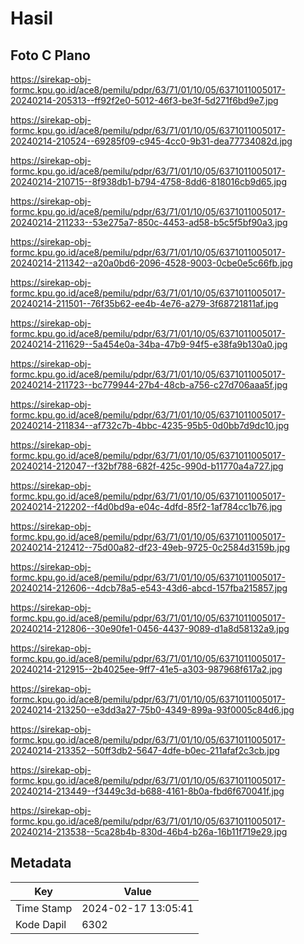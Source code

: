 # Hasil

## Foto C Plano

https://sirekap-obj-formc.kpu.go.id/ace8/pemilu/pdpr/63/71/01/10/05/6371011005017-20240214-205313--ff92f2e0-5012-46f3-be3f-5d271f6bd9e7.jpg

https://sirekap-obj-formc.kpu.go.id/ace8/pemilu/pdpr/63/71/01/10/05/6371011005017-20240214-210524--69285f09-c945-4cc0-9b31-dea77734082d.jpg

https://sirekap-obj-formc.kpu.go.id/ace8/pemilu/pdpr/63/71/01/10/05/6371011005017-20240214-210715--8f938db1-b794-4758-8dd6-818016cb9d65.jpg

https://sirekap-obj-formc.kpu.go.id/ace8/pemilu/pdpr/63/71/01/10/05/6371011005017-20240214-211233--53e275a7-850c-4453-ad58-b5c5f5bf90a3.jpg

https://sirekap-obj-formc.kpu.go.id/ace8/pemilu/pdpr/63/71/01/10/05/6371011005017-20240214-211342--a20a0bd6-2096-4528-9003-0cbe0e5c66fb.jpg

https://sirekap-obj-formc.kpu.go.id/ace8/pemilu/pdpr/63/71/01/10/05/6371011005017-20240214-211501--76f35b62-ee4b-4e76-a279-3f68721811af.jpg

https://sirekap-obj-formc.kpu.go.id/ace8/pemilu/pdpr/63/71/01/10/05/6371011005017-20240214-211629--5a454e0a-34ba-47b9-94f5-e38fa9b130a0.jpg

https://sirekap-obj-formc.kpu.go.id/ace8/pemilu/pdpr/63/71/01/10/05/6371011005017-20240214-211723--bc779944-27b4-48cb-a756-c27d706aaa5f.jpg

https://sirekap-obj-formc.kpu.go.id/ace8/pemilu/pdpr/63/71/01/10/05/6371011005017-20240214-211834--af732c7b-4bbc-4235-95b5-0d0bb7d9dc10.jpg

https://sirekap-obj-formc.kpu.go.id/ace8/pemilu/pdpr/63/71/01/10/05/6371011005017-20240214-212047--f32bf788-682f-425c-990d-b11770a4a727.jpg

https://sirekap-obj-formc.kpu.go.id/ace8/pemilu/pdpr/63/71/01/10/05/6371011005017-20240214-212202--f4d0bd9a-e04c-4dfd-85f2-1af784cc1b76.jpg

https://sirekap-obj-formc.kpu.go.id/ace8/pemilu/pdpr/63/71/01/10/05/6371011005017-20240214-212412--75d00a82-df23-49eb-9725-0c2584d3159b.jpg

https://sirekap-obj-formc.kpu.go.id/ace8/pemilu/pdpr/63/71/01/10/05/6371011005017-20240214-212606--4dcb78a5-e543-43d6-abcd-157fba215857.jpg

https://sirekap-obj-formc.kpu.go.id/ace8/pemilu/pdpr/63/71/01/10/05/6371011005017-20240214-212806--30e90fe1-0456-4437-9089-d1a8d58132a9.jpg

https://sirekap-obj-formc.kpu.go.id/ace8/pemilu/pdpr/63/71/01/10/05/6371011005017-20240214-212915--2b4025ee-9ff7-41e5-a303-987968f617a2.jpg

https://sirekap-obj-formc.kpu.go.id/ace8/pemilu/pdpr/63/71/01/10/05/6371011005017-20240214-213250--e3dd3a27-75b0-4349-899a-93f0005c84d6.jpg

https://sirekap-obj-formc.kpu.go.id/ace8/pemilu/pdpr/63/71/01/10/05/6371011005017-20240214-213352--50ff3db2-5647-4dfe-b0ec-211afaf2c3cb.jpg

https://sirekap-obj-formc.kpu.go.id/ace8/pemilu/pdpr/63/71/01/10/05/6371011005017-20240214-213449--f3449c3d-b688-4161-8b0a-fbd6f670041f.jpg

https://sirekap-obj-formc.kpu.go.id/ace8/pemilu/pdpr/63/71/01/10/05/6371011005017-20240214-213538--5ca28b4b-830d-46b4-b26a-16b11f719e29.jpg


## Metadata

| Key        | Value               |
| ---------- | ------------------- |
| Time Stamp | 2024-02-17 13:05:41 |
| Kode Dapil | 6302                |



